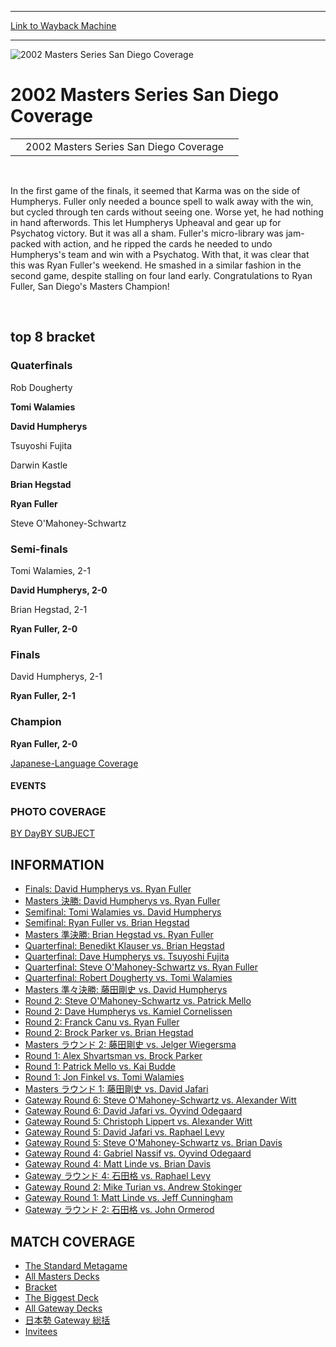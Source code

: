 
---
[Link to Wayback Machine](https://web.archive.org/web/20160303192003/http://magic.wizards.com/en/events/coverage/2002-masters-series-san-diego-coverage)

[_metadata_:description]:- "2002 Masters Series San Diego Coverage    "
[_metadata_:generator]:- "Drupal 7 (http://drupal.org)"
[_metadata_:node]:- "840006"
[_metadata_:source]:- "div-block-system-main"
[_metadata_:title]:- "2002 Masters Series San Diego Coverage"
[_metadata_:wayback_capture_timestamp]:- "2016-03-03 19:20:03"
[_metadata_:wayback_raw_url]:- "https://web.archive.org/web/20160303192003id_/http://magic.wizards.com/en/events/coverage/2002-masters-series-san-diego-coverage"
[_metadata_:wayback_url]:- "http://magic.wizards.com/en/events/coverage/2002-masters-series-san-diego-coverage"
---







![2002 Masters Series San Diego Coverage](https://media.magic.wizards.com/images/banner/large_1_4.jpg)





2002 Masters Series San Diego Coverage
======================================














|  |  |  |
| --- | --- | --- |
|  | 2002 Masters Series San Diego Coverage |  |


 

In the first game of the finals, it seemed that Karma was on the side of Humpherys. Fuller only needed a bounce spell to walk away with the win, but cycled through ten cards without seeing one. Worse yet, he had nothing in hand afterwords. This let Humpherys Upheaval and gear up for Psychatog victory. But it was all a sham. Fuller's micro-library was jam-packed with action, and he ripped the cards he needed to undo Humpherys's team and win with a Psychatog. With that, it was clear that this was Ryan Fuller's weekend. He smashed in a similar fashion in the second game, despite stalling on four land early. Congratulations to Ryan Fuller, San Diego's Masters Champion!


 

top 8 bracket
-------------





### Quaterfinals





Rob Dougherty




**Tomi Walamies**






**David Humpherys**




Tsuyoshi Fujita






Darwin Kastle




**Brian Hegstad**






**Ryan Fuller**




Steve O'Mahoney-Schwartz







### Semi-finals





Tomi Walamies, 2-1




**David Humpherys, 2-0**






Brian Hegstad, 2-1




**Ryan Fuller, 2-0**







### Finals





David Humpherys, 2-1




**Ryan Fuller, 2-1**







### Champion





**Ryan Fuller, 2-0**








[Japanese-Language Coverage](http://magic.wizards.com/en/node/840016)








#### EVENTS


### PHOTO COVERAGE


[BY Day](/en/articles/archive/event-coverage/2002-masters-series-san-diego-2015-11-16)[BY SUBJECT](/en/articles/archive/event-coverage/2002-masters-series-san-diego-2015-11-16)









INFORMATION
-----------


* [Finals: David Humpherys vs. Ryan Fuller](/en/articles/archive/event-coverage/finals-david-humpherys-vs-ryan-fuller-2015-11-16)
* [Masters 決勝: David Humpherys vs. Ryan Fuller](/en/articles/archive/event-coverage/masters-%E6%B1%BA%E5%8B%9D-david-humpherys-vs-ryan-fuller-2015-11-16)
* [Semifinal: Tomi Walamies vs. David Humpherys](/en/articles/archive/event-coverage/semifinal-tomi-walamies-vs-david-humpherys-2015-11-16)
* [Semifinal: Ryan Fuller vs. Brian Hegstad](/en/articles/archive/event-coverage/semifinal-ryan-fuller-vs-brian-hegstad-2015-11-16)
* [Masters 準決勝: Brian Hegstad vs. Ryan Fuller](/en/articles/archive/event-coverage/masters-%E6%BA%96%E6%B1%BA%E5%8B%9D-brian-hegstad-vs-ryan-fuller-2015-11-16)
* [Quarterfinal: Benedikt Klauser vs. Brian Hegstad](/en/articles/archive/event-coverage/quarterfinal-benedikt-klauser-vs-brian-hegstad-2015-11-16)
* [Quarterfinal: Dave Humpherys vs. Tsuyoshi Fujita](/en/articles/archive/event-coverage/quarterfinal-dave-humpherys-vs-tsuyoshi-fujita-2015-11-16)
* [Quarterfinal: Steve O'Mahoney-Schwartz vs. Ryan Fuller](/en/articles/archive/event-coverage/quarterfinal-steve-omahoney-schwartz-vs-ryan-fuller-2015-11-16)
* [Quarterfinal: Robert Dougherty vs. Tomi Walamies](/en/articles/archive/event-coverage/quarterfinal-robert-dougherty-vs-tomi-walamies-2015-11-16)
* [Masters 準々決勝: 藤田剛史 vs. David Humpherys](/en/articles/archive/event-coverage/masters-%E6%BA%96%E3%80%85%E6%B1%BA%E5%8B%9D-%E8%97%A4%E7%94%B0%E5%89%9B%E5%8F%B2-vs-david-humpherys-2015-11-16)
* [Round 2: Steve O'Mahoney-Schwartz vs. Patrick Mello](/en/articles/archive/event-coverage/round-2-steve-omahoney-schwartz-vs-patrick-mello-2015-11-16)
* [Round 2: Dave Humpherys vs. Kamiel Cornelissen](/en/articles/archive/event-coverage/round-2-dave-humpherys-vs-kamiel-cornelissen-2015-11-16)
* [Round 2: Franck Canu vs. Ryan Fuller](/en/articles/archive/event-coverage/round-2-franck-canu-vs-ryan-fuller-2015-11-16)
* [Round 2: Brock Parker vs. Brian Hegstad](/en/articles/archive/event-coverage/round-2-brock-parker-vs-brian-hegstad-2015-11-16)
* [Masters ラウンド 2: 藤田剛史 vs. Jelger Wiegersma](/en/articles/archive/event-coverage/masters-%E3%83%A9%E3%82%A6%E3%83%B3%E3%83%89-2-%E8%97%A4%E7%94%B0%E5%89%9B%E5%8F%B2-vs-jelger-wiegersma-2015-11-16)
* [Round 1: Alex Shvartsman vs. Brock Parker](/en/articles/archive/event-coverage/round-1-alex-shvartsman-vs-brock-parker-2015-11-16)
* [Round 1: Patrick Mello vs. Kai Budde](/en/articles/archive/event-coverage/round-1-patrick-mello-vs-kai-budde-2015-11-16)
* [Round 1: Jon Finkel vs. Tomi Walamies](/en/articles/archive/event-coverage/round-1-jon-finkel-vs-tomi-walamies-2015-11-16)
* [Masters ラウンド 1: 藤田剛史 vs. David Jafari](/en/articles/archive/event-coverage/masters-%E3%83%A9%E3%82%A6%E3%83%B3%E3%83%89-1-%E8%97%A4%E7%94%B0%E5%89%9B%E5%8F%B2-vs-david-jafari-2015-11-16)
* [Gateway Round 6: Steve O'Mahoney-Schwartz vs. Alexander Witt](/en/articles/archive/event-coverage/gateway-round-6-steve-omahoney-schwartz-vs-alexander-witt-2015-11-16)
* [Gateway Round 6: David Jafari vs. Oyvind Odegaard](/en/articles/archive/event-coverage/gateway-round-6-david-jafari-vs-oyvind-odegaard-2015-11-16)
* [Gateway Round 5: Christoph Lippert vs. Alexander Witt](/en/articles/archive/event-coverage/gateway-round-5-christoph-lippert-vs-alexander-witt-2015-11-16)
* [Gateway Round 5: David Jafari vs. Raphael Levy](/en/articles/archive/event-coverage/gateway-round-5-david-jafari-vs-raphael-levy-2015-11-16)
* [Gateway Round 5: Steve O'Mahoney-Schwartz vs. Brian Davis](/en/articles/archive/event-coverage/gateway-round-5-steve-omahoney-schwartz-vs-brian-davis-2015-11-16)
* [Gateway Round 4: Gabriel Nassif vs. Oyvind Odegaard](/en/articles/archive/event-coverage/gateway-round-4-gabriel-nassif-vs-oyvind-odegaard-2015-11-16)
* [Gateway Round 4: Matt Linde vs. Brian Davis](/en/articles/archive/event-coverage/gateway-round-4-matt-linde-vs-brian-davis-2015-11-16)
* [Gateway ラウンド 4: 石田格 vs. Raphael Levy](/en/articles/archive/event-coverage/gateway-%E3%83%A9%E3%82%A6%E3%83%B3%E3%83%89-4-%E7%9F%B3%E7%94%B0%E6%A0%BC-vs-raphael-levy-2015-11-16)
* [Gateway Round 2: Mike Turian vs. Andrew Stokinger](/en/articles/archive/event-coverage/gateway-round-2-mike-turian-vs-andrew-stokinger-2015-11-16)
* [Gateway Round 1: Matt Linde vs. Jeff Cunningham](/en/articles/archive/event-coverage/gateway-round-1-matt-linde-vs-jeff-cunningham-2015-11-16)
* [Gateway ラウンド 2: 石田格 vs. John Ormerod](/en/articles/archive/event-coverage/gateway-%E3%83%A9%E3%82%A6%E3%83%B3%E3%83%89-2-%E7%9F%B3%E7%94%B0%E6%A0%BC-vs-john-ormerod-2015-11-16)


MATCH COVERAGE
--------------


* [The Standard Metagame](/en/articles/archive/event-coverage/standard-metagame-2015-11-16)
* [All Masters Decks](/en/articles/archive/event-coverage/all-masters-decks-2015-11-16)
* [Bracket](/en/articles/archive/event-coverage/bracket-2015-11-16)
* [The Biggest Deck](/en/articles/archive/event-coverage/biggest-deck-2015-11-16)
* [All Gateway Decks](/en/articles/archive/event-coverage/all-gateway-decks-2015-11-16)
* [日本勢 Gateway 総括](/en/articles/archive/event-coverage/%E6%97%A5%E6%9C%AC%E5%8B%A2-gateway-%E7%B7%8F%E6%8B%AC-2015-11-16)
* [Invitees](/en/articles/archive/event-coverage/2002-masters-series-san-diego-coverage-2015-11-16)


 

